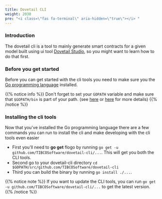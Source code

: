 ```yaml
---
title: Dovetail CLI
weight: 2030
pre: "<i class=\"fas fa-terminal\" aria-hidden=\"true\"></i> "
---
```

### Introduction
The dovetail cli is a tool to mainly generate smart contracts for a given model built using ui tool [Dovetail Studio](getting-started-webui), so you might want to learn how to do that first.

### Before you get started
Before you can get started with the cli tools you need to make sure you the [Go programming language](https://golang.org/doc/install) installed. 

{{% notice info %}}
Don't forget to set your `GOPATH` variable and make sure that `$GOPATH/bin` is part of your path. (see [here](https://golang.org/doc/code.html#GOPATH) or [here](https://github.com/golang/go/wiki/SettingGOPATH) for more details)
{{% /notice %}}

### Installing the cli tools
Now that you've installed the Go programming language there are a few commands you can run to install the cli and make developing with the cli tools even easier

* First you'll need to **go get** flogo by running `go get -u github.com/TIBCOSoftware/dovetail-cli/...`. This will get you both the CLI tools.
* Second go to your dovetail-cli directory `cd $GOPATH/src/github.com/TIBCOSoftware/dovetail-cli`
* Third you can build the binary by running `go install ./...`.

{{% notice note %}}
If you want to update the CLI tools, you can run `go get -u github.com/TIBCOSoftware/dovetail-cli/...` to get the latest version. 
{{% /notice %}}
